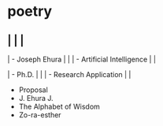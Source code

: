 # poetry
| | |
-----
| - Joseph Ehura | |
| - Artificial Intelligence | |

| - Ph.D. | |
| - Research Application | |


- Proposal
- J. Ehura J.
- The Alphabet of Wisdom
- Zo-ra-esther
